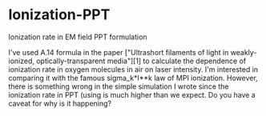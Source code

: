 # Ionization-PPT
Ionization rate in EM field PPT formulation

I've used A.14 formula in the paper ["Ultrashort filaments of light in weakly-ionized, optically-transparent media"][1] to calculate the dependence of ionization rate in oxygen molecules in air on laser intensity.
I'm interested in comparing it with the famous sigma_k*I**k law of MPI ionization. 
However, there is something wrong in the simple simulation I wrote since the ionization rate in PPT (using  is much higher than we expect.
Do you have a caveat for why is it happening?
